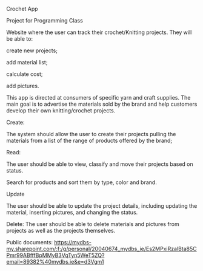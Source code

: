 Crochet App

Project for Programming Class

Website where the user can track their crochet/Knitting projects. They will be able to: 

create new projects; 

add material list; 

calculate cost; 

add pictures. 

  

This app is directed at consumers of specific yarn and craft supplies. The main goal is to advertise the materials sold by the brand and help customers develop their own knitting/crochet projects. 

Create: 

 The system should allow the user to create their projects pulling the materials from a list of the range of products offered by the brand; 

Read: 

The user should be able to view, classify and move their projects based on status.

Search for products and sort them by type, color and brand. 

 
Update 

The user should be able to update the project details, including updating the material, inserting pictures, and changing the status. 


 Delete: 
 The user should be able to delete materials and pictures from projects as well as the projects themselves.

 

Public documents: https://mydbs-my.sharepoint.com/:f:/g/personal/20040674_mydbs_ie/Es2MPxiRzalBta85CPmr99ABfffBpMMyB3VqTyn5WeT5ZQ?email=89382%40mydbs.ie&e=d3Vgm1

